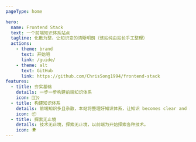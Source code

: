 ```yaml
---
pageType: home

hero:
  name: Frontend Stack
  text: 一个前端知识体系站点
  tagline: 化散为整，让知识变的清晰明朗（该站纯由站长手工整理）
  actions:
    - theme: brand
      text: 开始吧
      link: /guide/
    - theme: alt
      text: GitHub
      link: https://github.com/ChrisSong1994/frontend-stack
features:
  - title: 夯实基础
    details: 一步一步构建前端知识体系
    icon: 🏃🏻‍♀️
  - title: 构建知识体系
    details: 前端知识多且杂散，本站将整理好知识体系，让知识 becomes clear and simple.
    icon: 📦
  - title: 探索无止境
    details: 技术无止境，探索无止境，以前端为开始探索各种技术。
    icon: 🌍
---
```

